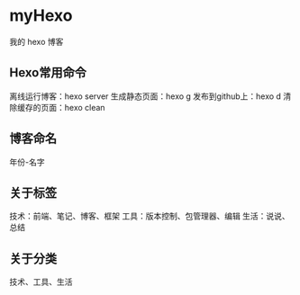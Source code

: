 # myHexo

我的 hexo 博客

## Hexo常用命令

离线运行博客：hexo server
生成静态页面：hexo g
发布到github上：hexo d
清除缓存的页面：hexo clean

## 博客命名

年份-名字

## 关于标签

技术：前端、笔记、博客、框架
工具：版本控制、包管理器、编辑
生活：说说、总结

## 关于分类

技术、工具、生活
